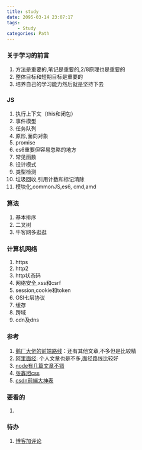 ```yaml
---
title: study
date: 2095-03-14 23:07:17
tags:
    - Study
categories: Path
---
```

### 关于学习的前言
1. 方法是重要的,笔记是重要的,2/8原理也是重要的
2. 整体目标和短期目标是重要的
3. 培养自己的学习能力然后就是坚持下去
<!--more-->
### JS
1. 执行上下文（this和闭包）
2. 事件模型
3. 任务队列
4. 原形,面向对象
5. promise
6. es6重要但容易忽略的地方
7. 常见函数
8. 设计模式
9. 类型检测
10. 垃圾回收,引用计数和标记清除
11. 模块化,commonJS,es6, cmd,amd

### 算法
1. 基本排序
2. 二叉树
3. 牛客网多逛逛

### 计算机网络
1. https
2. http2
3. http状态码
4. 网络安全,xss和csrf
5. session,cookie和token
6. OSI七层协议
7. 缓存
8. 跨域
10. cdn及dns

### 参考
1. [鹅厂大佬的前端路线](http://hpoenixf.com/posts/25280/#more)：还有其他文章,不多但是比较精
2. [阿里面经](https://juejin.im/post/5a64541bf265da3e2d338862): 个人文章也是不多,面经路线比较好
3. [node有几篇文章不错](https://www.jianshu.com/u/8ef07831a5fb)
4. [张鑫旭css](http://www.zhangxinxu.com/)
5. [csdn前端大神表](https://blog.csdn.net/daimomo000/article/details/62887152)

### 要看的
1. 

### 待办
1. [博客加评论](https://imsun.net/posts/gitment-introduction/)